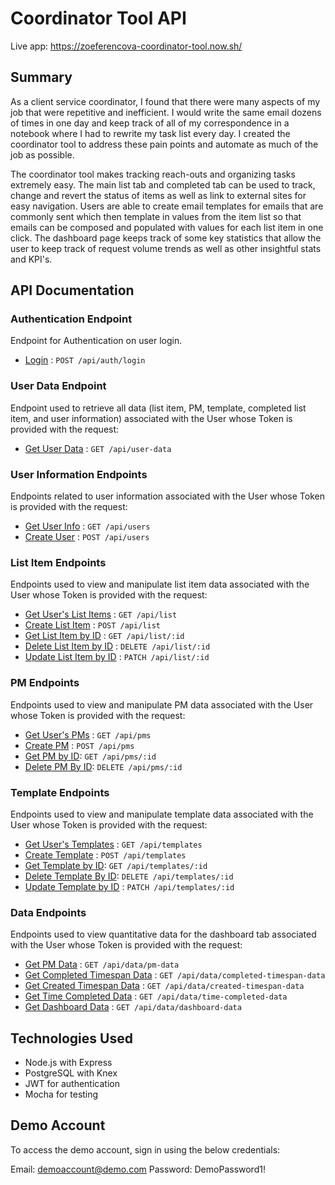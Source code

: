 # Coordinator Tool API

Live app: https://zoeferencova-coordinator-tool.now.sh/

## Summary

As a client service coordinator, I found that there were many aspects of my job that were repetitive and inefficient. I would write the same email dozens of times in one day and keep track of all of my correspondence in a notebook where I had to rewrite my task list every day. I created the coordinator tool to address these pain points and automate as much of the job as possible.

The coordinator tool makes tracking reach-outs and organizing tasks extremely easy. The main list tab and completed tab can be used to track, change and revert the status of items as well as link to external sites for easy navigation. Users are able to create email templates for emails that are commonly sent which then template in values from the item list so that emails can be composed and populated with values for each list item in one click. The dashboard page keeps track of some key statistics that allow the user to keep track of request volume trends as well as other insightful stats and KPI's.

## API Documentation

### Authentication Endpoint

Endpoint for Authentication on user login.

* [Login](docs/login.md) : `POST /api/auth/login`

### User Data Endpoint

Endpoint used to retrieve all data (list item, PM, template, completed list item, and user information) associated with the User whose Token is provided with the request:

* [Get User Data](docs/user-data/get.md) : `GET /api/user-data`

### User Information Endpoints

Endpoints related to user information associated with the User whose Token is provided with the request:

* [Get User Info](docs/user/get.md) : `GET /api/users`
* [Create User](docs/user/post.md) : `POST /api/users`

### List Item Endpoints

Endpoints used to view and manipulate list item data associated with the User whose Token is provided with the request:

* [Get User's List Items](docs/items/get.md) : `GET /api/list`
* [Create List Item](docs/items/post.md) : `POST /api/list`
* [Get List Item by ID](docs/items/id/get.md) : `GET /api/list/:id`
* [Delete List Item by ID](docs/items/id/delete.md) : `DELETE /api/list/:id`
* [Update List Item by ID](docs/items/id/patch.md) : `PATCH /api/list/:id`

### PM Endpoints

Endpoints used to view and manipulate PM data associated with the User whose Token is provided with the request:

* [Get User's PMs](docs/pms/get.md) : `GET /api/pms`
* [Create PM](docs/pms/post.md) : `POST /api/pms`
* [Get PM by ID](docs/pms/id/get.md): `GET /api/pms/:id`
* [Delete PM By ID](docs/pms/id/delete.md): `DELETE /api/pms/:id`

### Template Endpoints

Endpoints used to view and manipulate template data associated with the User whose Token is provided with the request:

* [Get User's Templates](docs/templates/get.md) : `GET /api/templates`
* [Create Template](docs/templates/post.md) : `POST /api/templates`
* [Get Template by ID](docs/templates/id/get.md): `GET /api/templates/:id`
* [Delete Template By ID](docs/templates/id/delete.md): `DELETE /api/templates/:id`
* [Update Template by ID](docs/templates/id/patch.md) : `PATCH /api/templates/:id`

### Data Endpoints

Endpoints used to view quantitative data for the dashboard tab associated with the User whose Token is provided with the request:

* [Get PM Data](docs/data/pm-data.md) : `GET /api/data/pm-data`
* [Get Completed Timespan Data](docs/data/completed-timespan-data.md) : `GET /api/data/completed-timespan-data`
* [Get Created Timespan Data](docs/data/created-timespan-data.md) : `GET /api/data/created-timespan-data`
* [Get Time Completed Data](docs/data/time-completed-data.md) : `GET /api/data/time-completed-data`
* [Get Dashboard Data](docs/data/dashboard-data.md) : `GET /api/data/dashboard-data`

## Technologies Used

* Node.js with Express
* PostgreSQL with Knex
* JWT for authentication
* Mocha for testing

## Demo Account

To access the demo account, sign in using the below credentials:

Email: demoaccount@demo.com
Password: DemoPassword1!
